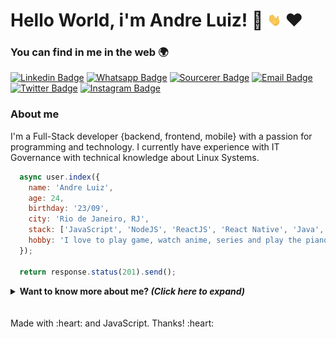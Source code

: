 # Hello World, i'm Andre Luiz! :rocket: <img src="assets/hi.gif" width="22px">  :heart: 	 

### You can find in me in the web :earth_africa:


[![Linkedin Badge](https://img.shields.io/badge/-Linkedin-6633cc?style=flat-square&logo=Linkedin&logoColor=white&color=black&link=https://www.linkedin.com/in/andrelduarte/)](https://www.linkedin.com/in/andrelduarte/)
[![Whatsapp Badge](https://img.shields.io/badge/-WhatsApp-6633cc?style=flat-square&logo=Whatsapp&logoColor=white&color=black&link=http://wa.me/5521971819905)](http://wa.me/5521980143833)
[![Sourcerer Badge](https://img.shields.io/badge/-Sourcerer.io-6633cc?style=flat-square&logo=appveyor&logoColor=white&color=black&link=https://sourcerer.io/andrelduarte)](https://sourcerer.io/andrelduarte)
[![Email Badge](https://img.shields.io/badge/-Email-3ABFE6?style=flat-square&logo=minutemailer&color=black&&logoColor=white&link=mailto:and969696@outlook.com)](mailto:and969696@outlook.com)
[![Twitter Badge](https://img.shields.io/badge/-Twitter-1ca0f1?style=flat-square&logo=twitter&color=black&logoColor=white&link=https://twitter.com/AndrelDuarte10)](https://twitter.com/AndrelDuarte10)
[![Instagram Badge](https://img.shields.io/badge/-Instagram-C13584?style=flat-square&logo=instagram&color=black&logoColor=white&link=https://www.instagram.com/andreludc)](https://www.instagram.com/andreludc)



### About me

I'm a Full-Stack developer {backend, frontend, mobile} with a passion for programming and technology. I currently have experience with IT Governance with technical knowledge about Linux Systems.
<br>

```javascript
  async user.index({
    name: 'Andre Luiz',
    age: 24,
    birthday: '23/09',
    city: 'Rio de Janeiro, RJ',
    stack: ['JavaScript', 'NodeJS', 'ReactJS', 'React Native', 'Java', 'Spring', 'JPA/Hibernate', 'PHP/Laravel', '(My|Postgre)SQL'],
    hobby: 'I love to play game, watch anime, series and play the piano and guitar'
  });

  return response.status(201).send();
```





<details>
  <summary> <b> Want to know more about me?  <i>(Click here to expand)</i>  </b></summary>
  <br>

![andrelDuarte github stats](https://github-readme-stats.vercel.app/api?username=andrelDuarte&show_icons=true&theme=radical)

<br><br>

<details align="left">
  <summary>More about me</summary>
🏆 Currently learning ReactJS<br>
😄 Also a software engineering student<br>
🎵 I like listening to music while coding<br>
🎸 I like to read futuristic books or play guitar with my friends when I'm not coding...<br></summary> 
  
</details>

## Some Technologies
<hr>


#### 🎨 Design: <br/>


![Adobe XD](https://img.shields.io/badge/-Adobe%20XD-450135?style=flat-square&logo=adobe-xd&logoColor=white)
![Figma](https://img.shields.io/badge/-Figma-EA4C1D?style=flat-square&logo=figma&logoColor=white)



#### 💬 Languages: <br/>

![HTML5](https://img.shields.io/badge/-HTML5-E34F26?style=flat-square&logo=html5&logoColor=white)
![CSS3](https://img.shields.io/badge/-CSS3-549FDE?style=flat-square&logo=css3&logoColor=white)
![JavaScript](https://img.shields.io/badge/-JavaScript%20ES6-F7B93E?style=flat-square&logo=javascript&logoColor=black)
![Java](https://img.shields.io/badge/-Java-DE252C?style=flat-square&logo=java&logoColor=white)
![php](https://img.shields.io/badge/-php-000000?style=flat-square&logo=php&logoColor=white)



#### 🔨 Frameworks: <br/>


![React](https://img.shields.io/badge/-React%20JS-262B32?style=flat-square&logo=react&logoColor=00D0F6)
![React Native](https://img.shields.io/badge/-React%20Native-262B32?style=flat-square&logo=react&logoColor=00D0F6)
![Spring Boot](https://img.shields.io/badge/-Spring-199F3A?style=flat-square&logo=Spring&logoColor=white)
![Laravel](https://img.shields.io/badge/-Laravel-F34E39?style=flat-square&logo=Laravel&logoColor=white)


#### 📦 Databases: <br/>

![PostgreSQL](https://img.shields.io/badge/-PostgreSQL-31648C?style=flat-square&logo=postgresql&logoColor=white)
![MySQL](https://img.shields.io/badge/-MySQL-00758F?style=flat-square&logo=mysql&logoColor=white)


#### 🔧 Tools <br/>

![Docker](https://img.shields.io/badge/-Docker-46a2f1?style=flat-square&logo=docker&logoColor=white)
![Git](https://img.shields.io/badge/-Git-F05032?style=flat-square&logo=git&logoColor=white)
![npm](https://img.shields.io/badge/-NPM-CB3837?style=flat-square&logo=npm&logoColor=white)
![Yarn](https://img.shields.io/badge/-Yarn-199F3A?style=flat-square&logo=Spring&logoColor=white)
![Styled Components](https://img.shields.io/badge/-Styled_Components-db7092?style=flat-square&logo=styled-components&logoColor=white)
![Insomnia](https://img.shields.io/badge/-Insomnia-5849BE?style=flat-square&logo=insomnia&logoColor=white)
![Postman](https://img.shields.io/badge/-Postman-FD602F?style=flat-square&logo=postman&logoColor=white)
![VSCode](https://img.shields.io/badge/-VSCode-0085D1?style=flat-square&logo=visual-studio-code&logoColor=white)
![Heroku](https://img.shields.io/badge/-Heroku-430098?style=flat-square&logo=heroku&logoColor=white)
![Amazon AWS](https://img.shields.io/badge/Amazon%20AWS-232F3E?style=flat-square&logo=amazon-aws&logoColor=white)
![Prettier](https://img.shields.io/badge/-Prettier-1A2B34?style=flat-square&logo=prettier&logoColor=white)
![Linux](https://img.shields.io/badge/-Linux-111?style=flat-square&logo=linux&logoColor=white)
![Windows](https://img.shields.io/badge/-Windows-00ADEF?style=flat-square&logo=windows&logoColor=white)


</details>
<br><br>
  Made with :heart: and JavaScript.
  Thanks! :heart:
